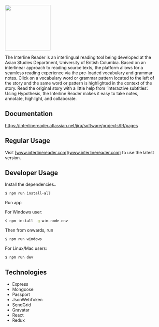 <img src="https://github.com/armaandh/InterlineReader/blob/master/ILReader_Logo-with-tagline2.png" height="150">

The Interline Reader is an interlingual reading tool being developed at the Asian Studies Department, University of British Columbia. Based on an interlinear approach to reading source texts, the platform allows for a seamless reading experience via the pre-loaded vocabulary and grammar notes. Click on a vocabulary word or grammar pattern located to the left of the story and the same word or pattern is highlighted in the context of the story. Read the original story with a little help from ‘interactive subtitles’. Using Hypothesis, the Interline Reader makes it easy to take notes, annotate, highlight, and collaborate.

## Documentation
https://interlinereader.atlassian.net/jira/software/projects/IR/pages

## Regular Usage
Visit [www.interlinereader.com](www.interlinereader.com) to use the latest version.

## Developer Usage

Install the dependencies..

```sh
$ npm run install-all
```

Run app 

For Windows user:

```sh
$ npm install -g win-node-env
```
Then from onwards, run
```sh
$ npm run windows
```

For Linux/Mac users:

```sh
$ npm run dev
```
## Technologies

- Express
- Mongoose
- Passport
- JsonWebToken
- SendGrid
- Gravatar
- React
- Redux
